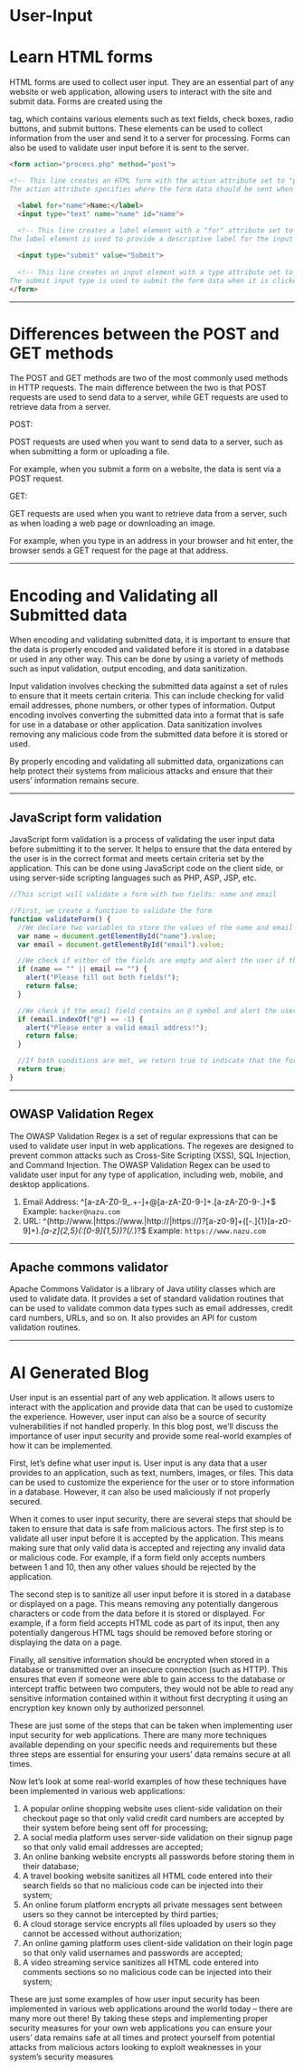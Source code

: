 # User-Input

# Learn HTML forms

HTML forms are used to collect user input. They are an essential part of any website or web application, allowing users to interact with the site and submit data. Forms are created using the <form> tag, which contains various elements such as text fields, check boxes, radio buttons, and submit buttons. These elements can be used to collect information from the user and send it to a server for processing. Forms can also be used to validate user input before it is sent to the server.

```html
<form action="process.php" method="post">

<!-- This line creates an HTML form with the action attribute set to "process.php" and the method attribute set to "post". 
The action attribute specifies where the form data should be sent when it is submitted, and the method attribute specifies how the data should be sent (in this case, using POST). -->

  <label for="name">Name:</label>
  <input type="text" name="name" id="name">
  
  <!-- This line creates a label element with a "for" attribute set to "name", and an input element with a type attribute set to "text", a name attribute set to "name", and an id attribute set to "name". 
The label element is used to provide a descriptive label for the input element, while the input element is used to create an input field where users can enter their name. -->

  <input type="submit" value="Submit">
  
  <!-- This line creates an input element with a type attribute set to "submit" and a value attribute set to "Submit". 
The submit input type is used to submit the form data when it is clicked. -->
</form>
```

---

# Differences between the POST and GET methods

The POST and GET methods are two of the most commonly used methods in HTTP requests. The main difference between the two is that POST requests are used to send data to a server, while GET requests are used to retrieve data from a server.

POST:

POST requests are used when you want to send data to a server, such as when submitting a form or uploading a file. 

For example, when you submit a form on a website, the data is sent via a POST request.

GET:

GET requests are used when you want to retrieve data from a server, such as when loading a web page or downloading an image. 

For example, when you type in an address in your browser and hit enter, the browser sends a GET request for the page at that address.

---

# Encoding and Validating all Submitted data

When encoding and validating submitted data, it is important to ensure that the data is properly encoded and validated before it is stored in a database or used in any other way. This can be done by using a variety of methods such as input validation, output encoding, and data sanitization.

Input validation involves checking the submitted data against a set of rules to ensure that it meets certain criteria. This can include checking for valid email addresses, phone numbers, or other types of information. Output encoding involves converting the submitted data into a format that is safe for use in a database or other application. Data sanitization involves removing any malicious code from the submitted data before it is stored or used.

By properly encoding and validating all submitted data, organizations can help protect their systems from malicious attacks and ensure that their users’ information remains secure.

---

## JavaScript form validation

JavaScript form validation is a process of validating the user input data before submitting it to the server. It helps to ensure that the data entered by the user is in the correct format and meets certain criteria set by the application. This can be done using JavaScript code on the client side, or using server-side scripting languages such as PHP, ASP, JSP, etc.

```jsx
//This script will validate a form with two fields: name and email

//First, we create a function to validate the form
function validateForm() {
  //We declare two variables to store the values of the name and email fields
  var name = document.getElementById("name").value;
  var email = document.getElementById("email").value;

  //We check if either of the fields are empty and alert the user if they are
  if (name == "" || email == "") {
    alert("Please fill out both fields!");
    return false;
  }

  //We check if the email field contains an @ symbol and alert the user if it does not
  if (email.indexOf("@") == -1) {
    alert("Please enter a valid email address!");
    return false;
  }

  //If both conditions are met, we return true to indicate that the form is valid and can be submitted.  
  return true;  
}
```

---

## OWASP Validation Regex

The OWASP Validation Regex is a set of regular expressions that can be used to validate user input in web applications. The regexes are designed to prevent common attacks such as Cross-Site Scripting (XSS), SQL Injection, and Command Injection. The OWASP Validation Regex can be used to validate user input for any type of application, including web, mobile, and desktop applications.

1. Email Address:
^[a-zA-Z0-9_.+-]+@[a-zA-Z0-9-]+\.[a-zA-Z0-9-.]+$
Example: `hacker@nazu.com`
2. URL:
^(http:\/\/www\.|https:\/\/www\.|http:\/\/|https:\/\/)?[a-z0-9]+([\-\.]{1}[a-z0-9]+)*\.[a-z]{2,5}(:[0-9]{1,5})?(\/.*)?$
Example: `https://www.nazu.com`

---

## Apache commons validator

Apache Commons Validator is a library of Java utility classes which are used to validate data. It provides a set of standard validation routines that can be used to validate common data types such as email addresses, credit card numbers, URLs, and so on. It also provides an API for custom validation routines.

---

# AI Generated Blog

User input is an essential part of any web application. It allows users to interact with the application and provide data that can be used to customize the experience. However, user input can also be a source of security vulnerabilities if not handled properly. In this blog post, we’ll discuss the importance of user input security and provide some real-world examples of how it can be implemented.

First, let’s define what user input is. User input is any data that a user provides to an application, such as text, numbers, images, or files. This data can be used to customize the experience for the user or to store information in a database. However, it can also be used maliciously if not properly secured.

When it comes to user input security, there are several steps that should be taken to ensure that data is safe from malicious actors. The first step is to validate all user input before it is accepted by the application. This means making sure that only valid data is accepted and rejecting any invalid data or malicious code. For example, if a form field only accepts numbers between 1 and 10, then any other values should be rejected by the application.

The second step is to sanitize all user input before it is stored in a database or displayed on a page. This means removing any potentially dangerous characters or code from the data before it is stored or displayed. For example, if a form field accepts HTML code as part of its input, then any potentially dangerous HTML tags should be removed before storing or displaying the data on a page.

Finally, all sensitive information should be encrypted when stored in a database or transmitted over an insecure connection (such as HTTP). This ensures that even if someone were able to gain access to the database or intercept traffic between two computers, they would not be able to read any sensitive information contained within it without first decrypting it using an encryption key known only by authorized personnel.

These are just some of the steps that can be taken when implementing user input security for web applications. There are many more techniques available depending on your specific needs and requirements but these three steps are essential for ensuring your users’ data remains secure at all times.

Now let’s look at some real-world examples of how these techniques have been implemented in various web applications:

1. A popular online shopping website uses client-side validation on their checkout page so that only valid credit card numbers are accepted by their system before being sent off for processing;
2. A social media platform uses server-side validation on their signup page so that only valid email addresses are accepted;
3. An online banking website encrypts all passwords before storing them in their database;
4. A travel booking website sanitizes all HTML code entered into their search fields so that no malicious code can be injected into their system;
5. An online forum platform encrypts all private messages sent between users so they cannot be intercepted by third parties;
6. A cloud storage service encrypts all files uploaded by users so they cannot be accessed without authorization;
7. An online gaming platform uses client-side validation on their login page so that only valid usernames and passwords are accepted;
8. A video streaming service sanitizes all HTML code entered into comments sections so no malicious code can be injected into their system;

These are just some examples of how user input security has been implemented in various web applications around the world today – there are many more out there! By taking these steps and implementing proper security measures for your own web applications you can ensure your users’ data remains safe at all times and protect yourself from potential attacks from malicious actors looking to exploit weaknesses in your system’s security measures